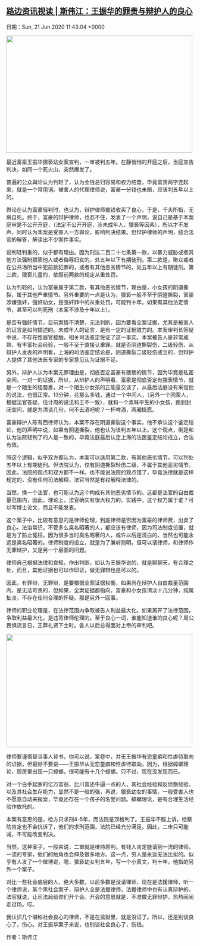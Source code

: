 [路边资讯视读 | 斯伟江：王振华的罪责与辩护人的良心](https://chinadigitaltimes.net/chinese/2020/06/%e8%b7%af%e8%be%b9%e8%b5%84%e8%ae%af%e8%a7%86%e8%af%bb-%e6%96%af%e4%bc%9f%e6%b1%9f%ef%bc%9a%e7%8e%8b%e6%8c%af%e5%8d%8e%e7%9a%84%e7%bd%aa%e8%b4%a3%e4%b8%8e%e8%be%a9%e6%8a%a4%e4%ba%ba%e7%9a%84/)
------
日期：Sun, 21 Jun 2020 11:43:04 +0000

<p><img class="aligncenter wp-image-647864" src="https://chinadigitaltimes.net/chinese/files/2020/06/屏幕快照-2020-06-21-上午7.17.47.png" alt="" width="500" height="314" srcset="https://chinadigitaltimes.net/chinese/files/2020/06/屏幕快照-2020-06-21-上午7.17.47.png 578w, https://chinadigitaltimes.net/chinese/files/2020/06/屏幕快照-2020-06-21-上午7.17.47-300x188.png 300w, https://chinadigitaltimes.net/chinese/files/2020/06/屏幕快照-2020-06-21-上午7.17.47-400x250.png 400w" sizes="(max-width: 500px) 100vw, 500px" /></p><div class="text_exposed_show"><p>最近富豪王振华猥亵幼女案宣判，一审被判五年。在静悄悄的开庭之后，当庭宣告判决，如同一个死火山，突然爆发了。</p><p>普遍的公众舆论认为判轻了，认为金钱总归容易和权力结盟，毕竟富贵两字连起来，就是一个常用词。被害人的代理律师说，富豪一分钱也未赔，应该判五年以上的。</p><p>舆论在认为富豪轻判时，也认为，辩护律师被钱收买了良心，于是，千夫所指，无病自死。终于，富豪的辩护律师，也忍不住，发表了一个声明，说自己是基于本案庭审是不公开开庭，（法定不公开开庭，涉未成年人，猥亵等因素），所以才不发声，同时认为本案是受害人一方舆论，影响判决结果。但辩护律师的声明，结合法官的解答，解读出不少案件事实。</p><p>说判轻判重的，似乎都有理由。因为刑法二百二十七条第一款，以暴力威胁或者其他方法强制猥亵他人或者侮辱妇女的，处五年以下有期徒刑。第二款是，聚众或者在公共场所当中犯前款犯罪的，或者有其他恶劣情节的，处五年以上有期徒刑。第三款，猥亵儿童的，依照前两款的规定从重处罚。</p><p>认为判轻的，认为富豪属于第二款，有其他恶劣情节，理由是，小女孩的阴道撕裂，属于其他严重情节。另外重要的一点是认为，猥亵一般不至于阴道撕裂，富豪涉嫌强奸，强奸幼女，是强奸罪中的从重处罚，可能判十年。如果有其他法定情节，甚至可以判死刑（本案不涉及十年以上）。</p><p>是否有强奸情节，目前案情不清楚，无法判断，因为要看全案证据，尤其是被害人的证言是如何描述的。未成年人的证言，是有一定的证据效力的。本案审判长答疑中说，不存在性器官接触，相关司法鉴定佐证了这一事实。本案被告人是非常成熟，有丰富社会经验，一般不至于直接认重罪。就是否阴道撕裂伤，二级轻伤，从辩护人发表的声明看，上海的司法鉴定结论是，阴道撕裂二级轻伤成立的，但辩护人提供了其他法医专家的专家意见认为证据不足。</p><p>另外，辩护人认为本案无罪理由是，彻底否定富豪有猥亵的情节，因为毕竟是私密空间，一对一的证据，所以，从辩护人的声明看，富豪是彻底否定有猥亵情节，就是一个陌生的怪蜀黍，对一个陌生小女孩的正能量交谈了，从最后法庭没有采信他的说法，也很正常。13分钟，花那么多钱，通过一个中间人，（另外一个同案人，根据法官答疑，估计周的说法和王不一致），就和一个素昧平生的小女孩，跑到封闭空间，就是为清谈几句，何不去酒吧呢？一杯啤酒，两厢情愿。</p><p>富豪辩护人陈有西律师认为，本案不存在阴道撕裂这个事实，他不承认这个鉴定结论，他的声明中说，如果有阴道撕裂，他也认为该判五年以上。这个观点，倒是和认为法院轻判了的人是一致的，毕竟法庭最后认定上海的法医鉴定结论成立，合法有效。</p><p>照这个逻辑，似乎双方都认为，本案可以适用第二款，有其他恶劣情节，可以判处五年以上有期徒刑。但法院认为，仅有阴道撕裂轻伤二级，不属于其他恶劣情节。因此，法院的观点和双方都不一样。也不能说法院的观点错了，毕竟法律就是这样规定的，没有任何司法解释，法官当然是有权解释法律的。</p><p>当然，换一个法官，也可能认为这个构成有其他恶劣情节的。这都是法官的自由裁量范围内，因此，理论上，法官确实有很大权力的。实践中，这个权力属于谁？可以写博士论文，而且不能发表。</p><p>这个案子中，比较有意思的是律师伦理，到底律师是否因为富豪的律师费，出卖了良心。法治常识，不管多么臭名昭著的人，都应该有律师，因为司法制度设置，就是为了防止冤枉，因为很多当时臭名昭著的人，或许以后是清白的，当然也可能永远是臭名昭著的。律师制度的设立，就是为了兼听则明。但可以请律师，和律师作无罪辩护，又是另一个层面的问题。</p><p>律师自己根据法律和良知，作出判断，如认为王振华说的，就是聊聊天，有合理之处，而且，其他证据也可以作印证，做无罪辩也是可以的。</p><p>因此，有罪辩，无罪辩，是要根据全案证据权衡，如果尚在辩护人自由裁量范围内，是无法苛责的，但如果，全案证据都指向，富豪和小女孩清淡十几分钟，纯属扯淡，不存在任何合理的怀疑。那是另外一回事。</p><p>律师的职业伦理是，在法律范围内争取被告人利益最大化。如果离开了法律范围，争取利益最大化，是违背律师伦理的。至于良心一词，谁能知道谁的良心呢？周公畏惧流言日，王莽礼贤下士时。各人以后总得面对上帝的审判吧。</p><p><img class="aligncenter wp-image-647865" src="https://chinadigitaltimes.net/chinese/files/2020/06/屏幕快照-2020-06-21-上午7.37.57.png" alt="" width="500" height="304" srcset="https://chinadigitaltimes.net/chinese/files/2020/06/屏幕快照-2020-06-21-上午7.37.57.png 403w, https://chinadigitaltimes.net/chinese/files/2020/06/屏幕快照-2020-06-21-上午7.37.57-300x182.png 300w" sizes="(max-width: 500px) 100vw, 500px" /></p><p>律师要谨慎替当事人背书，你可以说，案卷中，并无王振华有恋童癖和性虐待取向的证据，但最好不要说——王振华从无恋童癖和性虐待取向。因为，根据蟑螂理论，厨房里出现一只蟑螂，很可能有十几个蟑螂。只不过，现在没发现而已。</p><p>对一个白手起家的亿万富翁，比川普还牛逼一点的人，其社会经验和反侦察经验，以及其社会生存能力，显然不是一般的强，再说，猥亵幼女的事情，一般受害人也不愿意自动来报案，毕竟还存在一个孩子的名誉问题。蟑螂理论，是有合理生活经验作依托的。</p><p>本案有意思的是，检方只求刑4-5年，而法院是顶格判了。王振华不服上诉，检察院肯定也不会抗诉了，他们的求刑范围，法院已经充分满足。因此，二审只可能减，不可能改变判决。</p><p>当然，这种案子，一般来说，二审就是维持原判。有钱人肯定能请到一流的律师，一流的专家，他们的触角也会伸及很多地方。这一点，穷人是永远无法比拟的。似乎有人发了一个微博说，嗯，猥亵幼女判五年，写一个小黄文，判十年。他指的另外一个案子。</p><p>对比一些社会底层的人，绝大多数，以前多数是没请律师，现在是法援律师，听一个律师说，某个黑社会案子，辩护人全是法援律师，法援律师中也有认真辩护的，法官就说，让司法局给你们开个会。开会的意思就是，不准做无罪辩护，热热闹闹走过场。哎。</p><p>我认识几个堪称社会良心的律师，不是在监狱里，就是没证了。所以，还是别谈良心了，伤心。对王振华案子来说，也别谈社会良心了，伤钱。</p><p>作者：斯伟江</p></div>
